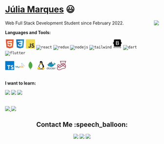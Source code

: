 # <a href="https://www.linkedin.com/in/marques-julia/">Júlia Marques</a> :smiley:

<div>
  <img align="right" height="230" src="https://cdn.discordapp.com/attachments/756657072593961034/994320072866799726/download20210200193026_-_Copia.png"> 

  Web Full Stack Development Student since February 2022.

  **Languages and Tools:**  

  <div align="left">
  <code><img height="30" alt="html5" src="https://raw.githubusercontent.com/devicons/devicon/master/icons/html5/html5-original.svg"></code>
  <code><img height="30" alt="css" src="https://raw.githubusercontent.com/devicons/devicon/master/icons/css3/css3-original.svg"></code>
  <code><img height="30" alt="javascript" src="https://raw.githubusercontent.com/github/explore/80688e429a7d4ef2fca1e82350fe8e3517d3494d/topics/javascript/javascript.png"></code>
  <code><img height="30" alt="react" src="https://cdn.jsdelivr.net/gh/devicons/devicon/icons/react/react-original.svg"></code>
  <code><img height="30" alt="redux" src="https://user-images.githubusercontent.com/99684837/182259154-99dbcd84-f085-468e-babb-3a0f697cecc9.png"></code>
  <code><img height="30" alt="nodejs" src="https://cdn.jsdelivr.net/gh/devicons/devicon/icons/nodejs/nodejs-original.svg"></code>
  <code><img height="30" alt="tailwind" src="https://cdn.jsdelivr.net/gh/devicons/devicon/icons/tailwindcss/tailwindcss-plain.svg"></code>
  <code><img height="30" alt="bootstrap" src="https://raw.githubusercontent.com/devicons/devicon/master/icons/bootstrap/bootstrap-plain-wordmark.svg"></code>
  <code><img height="30" alt="dart" src="https://upload.wikimedia.org/wikipedia/commons/7/7e/Dart-logo.png"></code>
  <code><img height="30" alt="flutter" src="https://cdn.jsdelivr.net/gh/devicons/devicon/icons/flutter/flutter-original.svg"></code>
  </div>
  
  <br/>
  
  <div>
  <code><img height="30" src="https://raw.githubusercontent.com/devicons/devicon/1119b9f84c0290e0f0b38982099a2bd027a48bf1/icons/typescript/typescript-original.svg"></code>
  <code><img height="30" alt="mysql" src="https://raw.githubusercontent.com/devicons/devicon/master/icons/mysql/mysql-original-wordmark.svg"></code>
  <code><img height="30" alt="mongodb" src="https://raw.githubusercontent.com/devicons/devicon/master/icons/mongodb/mongodb-plain.svg"></code>
  <code><img height="30" alt="linux" src="https://raw.githubusercontent.com/devicons/devicon/master/icons/linux/linux-original.svg"></code>
  <code><img height="30" alt="docker" src="https://raw.githubusercontent.com/devicons/devicon/1119b9f84c0290e0f0b38982099a2bd027a48bf1/icons/docker/docker-original-wordmark.svg"></code>
  <code><img height="30" src="https://raw.githubusercontent.com/devicons/devicon/1119b9f84c0290e0f0b38982099a2bd027a48bf1/icons/jest/jest-plain.svg"></code>
  </div>

  
  <br/>

  **I want to learn:**
  <div align="left">
  <code><img height="30" src="https://user-images.githubusercontent.com/99684837/182258841-85a8b033-5460-4cf4-8d43-7fd9ed750768.png"></code>
  <code><img height="30" src="https://upload.wikimedia.org/wikipedia/commons/7/74/Kotlin_Icon.png"></code>
  <code><img height="30" src="https://spng.pngfind.com/pngs/s/74-744402_java-logo-png-transparent-svg-vector-freebie-supply.png"></code>
  </div>

  <br/>
  <br/>
</div>  
<!-- profile information -->
<a href="https://github.com/juliamarqss">
  <img height="180em" src="https://github-readme-stats.vercel.app/api?username=juliamarqss&theme=buefy&show_icons=true" />
  <img height="180em" src="https://github-readme-stats.vercel.app/api/top-langs/?username=juliamarqss&theme=buefy&layout=compact" />
</a>

 
<h2 align="center">Contact Me :speech_balloon:</h2>
<div align="center"> 
  <a href = "mailto:juliamarques61@gmail.com"><img src="https://img.shields.io/badge/-Gmail-%23333?style=for-the-badge&logo=gmail&logoColor=white" target="_blank"></a>
  <a href="https://www.linkedin.com/in/marques-julia/" target="_blank"><img src="https://img.shields.io/badge/-LinkedIn-0ba2be?style=for-the-badge&logo=linkedin&logoColor=white" target="_blank"></a> 
  </a>
  <a href="https://github.com/juliamarqss" target="_blank"><img src="https://img.shields.io/badge/-Portfolio-af87ff?style=for-the-badge&logo=Github&logoColor=ffffff&link=calvitoria.github.io"></a> 
</div>
